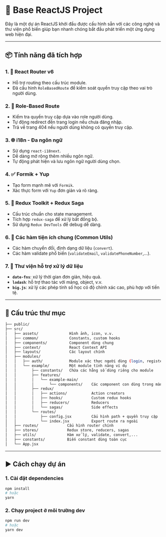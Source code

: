 # 🚀 Base ReactJS Project

Đây là một dự án ReactJS khởi đầu được cấu hình sẵn với các công nghệ và thư viện phổ biến giúp bạn nhanh chóng bắt đầu phát triển một ứng dụng web hiện đại.

---

## 📦 Tính năng đã tích hợp

### 1. 🔗 React Router v6

-   Hỗ trợ routing theo cấu trúc module.
-   Đã cấu hình `RoleBasedRoute` để kiểm soát quyền truy cập theo vai trò người dùng.

### 2. 🔐 Role-Based Route

-   Kiểm tra quyền truy cập dựa vào role người dùng.
-   Tự động redirect đến trang login nếu chưa đăng nhập.
-   Trả về trang 404 nếu người dùng không có quyền truy cập.

### 3. 🌐 i18n - Đa ngôn ngữ

-   Sử dụng `react-i18next`.
-   Dễ dàng mở rộng thêm nhiều ngôn ngữ.
-   Tự động phát hiện và lưu ngôn ngữ người dùng chọn.

### 4. ✅ Formik + Yup

-   Tạo form mạnh mẽ với `Formik`.
-   Xác thực form với `Yup` đơn giản và rõ ràng.

### 5. 🧠 Redux Toolkit + Redux Saga

-   Cấu trúc chuẩn cho state management.
-   Tích hợp `redux-saga` để xử lý bất đồng bộ.
-   Sử dụng `Redux DevTools` để debug dễ dàng.

### 6. 🧰 Các hàm tiện ích chung (Common Utils)

-   Các hàm chuyển đổi, định dạng dữ liệu (`convert`).
-   Các hàm validate phổ biến (`validateEmail`, `validatePhoneNumber`,...).

### 7. 🧮 Thư viện hỗ trợ xử lý dữ liệu

-   **`date-fns`**: xử lý thời gian đơn giản, hiệu quả.
-   **`lodash`**: hỗ trợ thao tác với mảng, object, v.v.
-   **`big.js`**: xử lý các phép tính số học có độ chính xác cao, phù hợp với tiền tệ.

---

## 🧱 Cấu trúc thư mục

```bash
├── public/
├── src/
│   ├── assets/              Hình ảnh, icon, v.v.
│   ├── common/              Constants, custom hooks
│   ├── components/          Component dùng chung
│   ├── context/             React Context API
│   ├── layouts/             Các layout chính
│   ├── modules/
│   │   ├── auth/            Module xác thực người dùng (login, register)
│   │   └── example/         Một module tính năng ví dụ
│   │       ├── constants/   Chứa các hằng số dùng riêng cho module
│   │       ├── features/
│   │       │   └── example-main/
│   │       │       └── components/    Các component con dùng trong màn hình chính
│   │       ├── redux/
│   │       │   ├── actions/           Action creators
│   │       │   ├── hooks/             Custom redux hooks
│   │       │   ├── reducers/          Reducers
│   │       │   └── sagas/             Side effects
│   │       └── routes/
│   │           ├── config.jsx         Cấu hình path + quyền truy cập
│   │           └── index.jsx          Export route ra ngoài
│   ├── routes/             Cấu hình router chính
│   ├── stores/             Redux store, reducers, sagas
│   ├── utils/              Hàm xử lý, validate, convert,...
│   ├── constants/          Biến constant dùng toàn cục
│   └── App.jsx
```

---

## ▶️ Cách chạy dự án

### 1. Cài đặt dependencies

```bash
npm install
# hoặc
yarn
```

### 2. Chạy project ở môi trường dev

```bash
npm run dev
# hoặc
yarn dev
```
